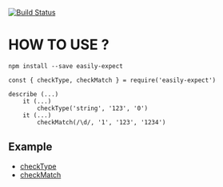 [![Build Status](https://travis-ci.org/KSH-code/easily-expect.svg?branch=master)](https://travis-ci.org/KSH-code/easily-expect)

# HOW TO USE ?
```
npm install --save easily-expect
```
```
const { checkType, checkMatch } = require('easily-expect')

describe (...)
    it (...)
        checkType('string', '123', '0')
    it (...)
        checkMatch(/\d/, '1', '123', '1234')
```
## Example
* [checkType](https://github.com/KSH-code/easily-expect/blob/master/test/checkType.test.js)
* [checkMatch](https://github.com/KSH-code/easily-expect/blob/master/test/checkMatch.test.js)